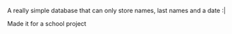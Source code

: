 A really simple database that can only store names, last names and a date :|

Made it for a school project
